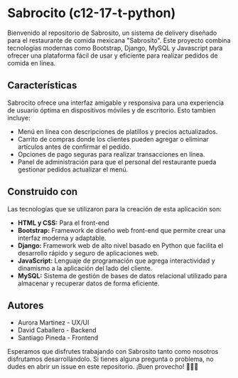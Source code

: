 # Sabrocito (c12-17-t-python)
Bienvenido al repositorio de Sabrosito, un sistema de delivery diseñado para el restaurante de comida mexicana "Sabrosito". Este proyecto combina tecnologías modernas como Bootstrap, Django, MySQL y Javascript para ofrecer una plataforma fácil de usar y eficiente para realizar pedidos de comida en línea.
## Características
Sabrocito ofrece una interfaz amigable y responsiva para una experiencia de usuario óptima en dispositivos móviles y de escritorio. Esto tambien incluye:
- Menú en línea con descripciones de platillos y precios actualizados.
- Carrito de compras donde los clientes pueden agregar o eliminar artículos antes de confirmar el pedido.
- Opciones de pago seguras para realizar transacciones en línea.
- Panel de administración para que el personal del restaurante pueda gestionar pedidos actualizar el menú.

## Construido con
Las tecnologías que se utilizaron para la creación de esta aplicación son:
- **HTML y CSS:** Para el front-end
- **Bootstrap:** Framework de diseño web front-end que permite crear una interfaz moderna y adaptable.
- **Django:** Framework web de alto nivel basado en Python que facilita el desarrollo rápido y seguro de aplicaciones web.
- **JavaScript:** Lenguaje de programación que agrega interactividad y dinamismo a la aplicación del lado del cliente.
- **MySQL:** Sistema de gestión de bases de datos relacional utilizado para almacenar y recuperar datos de forma eficiente.

## Autores
- Aurora Martinez - UX/UI
- David Caballero - Backend
- Santiago Pineda - Frontend

Esperamos que disfrutes trabajando con Sabrosito tanto como nosotros disfrutamos desarrollándolo. Si tienes alguna pregunta o problema, no dudes en abrir un issue en este repositorio. ¡Buen provecho! 🌮🌯🍹
